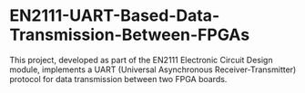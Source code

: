 # EN2111-UART-Based-Data-Transmission-Between-FPGAs
This project, developed as part of the EN2111 Electronic Circuit Design module, implements a UART (Universal Asynchronous Receiver-Transmitter) protocol for data transmission between two FPGA boards.
